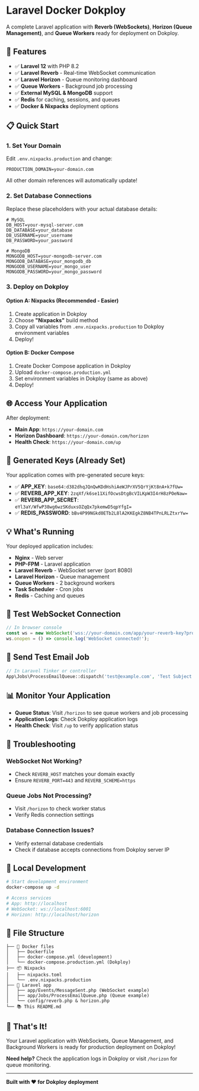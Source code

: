# Laravel Docker Dokploy

A complete Laravel application with **Reverb (WebSockets)**, **Horizon (Queue Management)**, and **Queue Workers** ready for deployment on Dokploy.

## 🚀 Features

- ✅ **Laravel 12** with PHP 8.2
- ✅ **Laravel Reverb** - Real-time WebSocket communication
- ✅ **Laravel Horizon** - Queue monitoring dashboard
- ✅ **Queue Workers** - Background job processing
- ✅ **External MySQL & MongoDB** support
- ✅ **Redis** for caching, sessions, and queues
- ✅ **Docker & Nixpacks** deployment options

## 📋 Quick Start

### 1. Set Your Domain
Edit `.env.nixpacks.production` and change:
```env
PRODUCTION_DOMAIN=your-domain.com
```
All other domain references will automatically update!

### 2. Set Database Connections
Replace these placeholders with your actual database details:
```env
# MySQL
DB_HOST=your-mysql-server.com
DB_DATABASE=your_database
DB_USERNAME=your_username
DB_PASSWORD=your_password

# MongoDB
MONGODB_HOST=your-mongodb-server.com
MONGODB_DATABASE=your_mongodb_db
MONGODB_USERNAME=your_mongo_user
MONGODB_PASSWORD=your_mongo_password
```

### 3. Deploy on Dokploy

#### Option A: Nixpacks (Recommended - Easier)
1. Create application in Dokploy
2. Choose **"Nixpacks"** build method
3. Copy all variables from `.env.nixpacks.production` to Dokploy environment variables
4. Deploy!

#### Option B: Docker Compose
1. Create Docker Compose application in Dokploy
2. Upload `docker-compose.production.yml`
3. Set environment variables in Dokploy (same as above)
4. Deploy!

## 🌐 Access Your Application

After deployment:
- **Main App**: `https://your-domain.com`
- **Horizon Dashboard**: `https://your-domain.com/horizon`
- **Health Check**: `https://your-domain.com/up`

## 🔑 Generated Keys (Already Set)

Your application comes with pre-generated secure keys:
- ✅ **APP_KEY**: `base64:d382dhqJQnQwKDdHshiAeWJPrXV5QrYjKt8nA+k7fUw=`
- ✅ **REVERB_APP_KEY**: `2zqXf/k6se11XifOcwsDtgBcVILKpW3I4rH8zPOeNaw=`
- ✅ **REVERB_APP_SECRET**: `eYl3aY/WfwP38wg6wzSKduxsOZqQx7pkemwD5qpYfgI=`
- ✅ **REDIS_PASSWORD**: `bBv4P99NGkd0ETb2L8lA2KKEgkZ8NB4TPnLRLZtxrYw=`

## 💡 What's Running

Your deployed application includes:
- **Nginx** - Web server
- **PHP-FPM** - Laravel application
- **Laravel Reverb** - WebSocket server (port 8080)
- **Laravel Horizon** - Queue management
- **Queue Workers** - 2 background workers
- **Task Scheduler** - Cron jobs
- **Redis** - Caching and queues

## 🧪 Test WebSocket Connection

```javascript
// In browser console
const ws = new WebSocket('wss://your-domain.com/app/your-reverb-key?protocol=7&client=js&version=8.4.0-rc2');
ws.onopen = () => console.log('WebSocket connected!');
```

## 🔧 Send Test Email Job

```php
// In Laravel Tinker or controller
App\Jobs\ProcessEmailQueue::dispatch('test@example.com', 'Test Subject', 'Hello World!');
```

## 📊 Monitor Your Application

- **Queue Status**: Visit `/horizon` to see queue workers and job processing
- **Application Logs**: Check Dokploy application logs
- **Health Check**: Visit `/up` to verify application status

## 🐛 Troubleshooting

### WebSocket Not Working?
- Check `REVERB_HOST` matches your domain exactly
- Ensure `REVERB_PORT=443` and `REVERB_SCHEME=https`

### Queue Jobs Not Processing?
- Visit `/horizon` to check worker status
- Verify Redis connection settings

### Database Connection Issues?
- Verify external database credentials
- Check if database accepts connections from Dokploy server IP

## 🔄 Local Development

```bash
# Start development environment
docker-compose up -d

# Access services
# App: http://localhost
# WebSocket: ws://localhost:6001
# Horizon: http://localhost/horizon
```

## 📁 File Structure

```
├── 🐳 Docker files
│   ├── Dockerfile
│   ├── docker-compose.yml (development)
│   └── docker-compose.production.yml (Dokploy)
├── 📦 Nixpacks
│   ├── nixpacks.toml
│   └── .env.nixpacks.production
├── 🎯 Laravel app
│   ├── app/Events/MessageSent.php (WebSocket example)
│   ├── app/Jobs/ProcessEmailQueue.php (Queue example)
│   └── config/reverb.php & horizon.php
└── 📚 This README.md
```

## 🎉 That's It!

Your Laravel application with WebSockets, Queue Management, and Background Workers is ready for production deployment on Dokploy!

**Need help?** Check the application logs in Dokploy or visit `/horizon` for queue monitoring.

---

**Built with ❤️ for Dokploy deployment**
